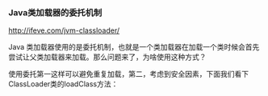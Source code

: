 

### Java类加载器的委托机制

http://ifeve.com/jvm-classloader/



Java 类加载器使用的是委托机制，也就是一个类加载器在加载一个类时候会首先尝试让父类加载器来加载。那么问题来了，为啥使用这种方式？

使用委托第一这样可以避免重复加载，第二，考虑到安全因素，下面我们看下ClassLoader类的loadClass方法：



